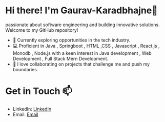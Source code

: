 # Hi there! I'm Gaurav-Karadbhajne👋
 passionate about software engineering and building innovative solutions. 
 Welcome to my GitHub repository!
 - 💼 Currently exploring opportunities in the tech industry.
- 💻 Proficient in Java , Springboot , HTML ,CSS , Javascript , React.js , Monodb , Node.js with a keen interest in Java development , Web Development , Full Stack Mern Development.
- 🌟 I love collaborating on projects that challenge me and push my boundaries.
# Get in Touch 📫
- LinkedIn: [LinkedIn](https://www.linkedin.com/in/gaurav-karadbhajne/)
- Email: [Email](gauravkaradbhajne@gmail.com)
  
